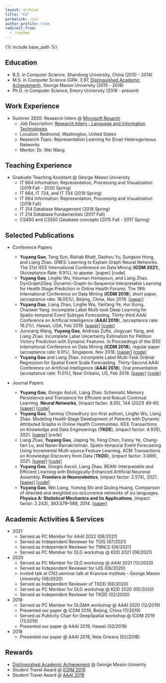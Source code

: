 ```yaml
---
layout: archive
title: "CV"
permalink: /cv/
author_profile: true
redirect_from:
  - /resume
---
```


{% include base_path %}


## Education
* B.S. in Computer Science, Shandong University, China (2010 - 2014)
* M.S. in Computer Science (GPA: 3.97, [Distinguished Academic Achievement](https://cs.gmu.edu/media/uploads/brochure_2019v212.pdf)), George Mason University (2015 - 2018)
* Ph.D. in Computer Science, Emory University (2018 - present)

## Work Experience
* Summer 2020: Research Intern @ [Microsoft Resarch](https://www.microsoft.com/en-us/research/)
  * Job Description: [Research Intern - Language and Information Technologies](https://careers.microsoft.com/us/en/job/742793/Research-Intern-Language-and-Information-Technologies)
  * Location: Redmond, Washington, United States
  * Reaserch Topic: Representation Learning for Email Heterogeneous Networks
  * Mentor: Dr. Wei Wang

## Teaching Experience
* Graduate Teaching Assistant @ George Mason University
  * IT 664 Information: Representation, Processing and Visualization (2019 Fall - 2020 Spring)
  * IT 664, IT 724, and IT 734 (2019 Spring)
  * IT 664 Information: Representation, Processing and Visualization (2018 Fall)
  * IT 314 Database Management (2018 Spring)
  * IT 214 Database Fundamentals  (2017 Fall)
  * CS450 and CS550 Database concepts (2015 Fall - 2017 Spring)

## Selected Publications

* Conference Papers
  * **Yuyang Gao**, Tong Sun, Rishab Bhatt, Dazhou Yu, Sungsoo Hong, and Liang Zhao. GNES: Learning to Explain Graph Neural Networks. The 21st IEEE International Conference on Data Mining (**ICDM 2021**), (Acceptance Rate: 9.9%), to appear.  \[paper\] \[code\]
  * **Yuyang Gao**, Lingfei Wu, Houman Homayoun, and Liang Zhao. DynGraph2Seq: Dynamic-Graph-to-Sequence Interpretable Learning for Health Stage Prediction in Online Health Forums. The 19th International Conference on Data Mining (**ICDM 2019**), short paper, (acceptance rate: 18.05%), Beijing, China, Nov 2019. [\[paper\]](http://cs.emory.edu/~lzhao41/materials/papers/DynGraph2Seq_final.pdf)
  * **Yuyang Gao**, Liang Zhao, Lingfei Wu, Yanfang Ye, Hui Xiong, Chaowei Yang. Incomplete Label Multi-task Deep Learning for Spatio-temporal Event Subtype Forecasting. Thirty-third AAAI Conference on Artificial Intelligence (**AAAI 2019**), (acceptance rate: 16.2%), Hawaii, USA, Feb 2019. [\[paper\]](http://cs.emory.edu/~lzhao41/materials/papers/main_AAAI2019.pdf) [\[code\]](http://cs.emory.edu/~lzhao41/pages/materials/codes/SIMDA_code.zip)
  * Junxiang Wang, **Yuyang Gao**, Andreas Zufle, Jingyuan Yang, and Liang Zhao. Incomplete Label Uncertainty Estimation for Petition Victory Prediction with Dynamic Features. In Proceedings of the IEEE International Conference on Data Mining (**ICDM 2018**), regular paper (acceptance rate: 8.9%), Singapore, Nov 2018. [\[paper\]](http://cs.emory.edu/~lzhao41/materials/papers/MLUE_final.pdf) [\[code\]](http://cs.emory.edu/~lzhao41/pages/materials/codes/MLUE.zip)
  * **Yuyang Gao** and Liang Zhao. Incomplete Label Multi-Task Ordinal Regression for Spatial Event Scale Forecasting. Thirty-Second AAAI Conference on Artificial Intelligence (**AAAI 2018**), Oral presentation (acceptance rate: 11.0%), New Orleans, US, Feb 2018. [\[paper\]](https://github.com/zhaoliangvaio/homepage/blob/master/materials/MITOR.pdf) [\[code\]](http://mason.gmu.edu/~lzhao9/materials/codes/MITOR_Code.zip)

* Journal Papers
  * **Yuyang Gao**, Giorgio Ascoli, Liang Zhao. Schematic Memory Persistence and Transience for Efficient and Robust Continual Learning. **Neural Networks**, (impact factor: 8.05), 144 (2021) 49–60. [\[paper\]](https://authors.elsevier.com/a/1ddo13BBjKgGkU) [\[code\]](https://github.com/YuyangGao/SMART)
  * **Yuyang Gao**, Tanmoy Chowdhury (co-first author), Lingfei Wu, Liang Zhao. Modeling Health Stage Development of Patients with Dynamic Attributed Graphs in Online Health Communities. IEEE Transactions on Knowledge and Data Engineerings (**TKDE**), (impact factor: 4.935), 2021. [\[paper\]](http://cs.emory.edu/~lzhao41/materials/papers/DynGraph2Seq_TKDE2021.pdf) \[code\]
  * Liang Zhao, **Yuyang Gao**, Jieping Ye, Feng Chen, Fanny Ye, Chang-tien Lu, and Naren Ramakrishnan. Spatio-temporal Event Forecasting Using Incremental Multi-source Feature Learning. ACM Transactions on Knowledge Discovery from Data (**TKDD**), (impact factor: 3.089), 2021. [\[paper\]](http://cs.emory.edu/~lzhao41/materials/papers/TKDD2020_preprinted.pdf) [\[code\]](http://cs.emory.edu/~lzhao41/materials/codes/oHIML_pub.zip)
  * **Yuyang Gao**, Giorgio Ascoli, Liang Zhao. BEAN: Interpretable and Efficient Learning with Biologically-Enhanced Artificial Neuronal Assembly. **Frontiers in Neurorobotics**, (impact factor: 2.574), 2021. [\[paper\]](https://www.frontiersin.org/articles/10.3389/fnbot.2021.567482/full) [\[code\]](https://github.com/YuyangGao/BEAN)
  * **Yuyang Gao**, Wei Liang, Yuming Shi and Qiuling Huang. Comparison of directed and weighted co-occurrence networks of six languages. **Physica A: Statistical Mechanics and its Applications**, (impact factor: 2.243), 393:579–589, 2014. [\[paper\]](https://www.sciencedirect.com/science/article/abs/pii/S037843711300825X)


## Academic Activities & Services
* 2021
  * Served as PC Member for AAAI 2022 (08/2021)
  * Served as Independent Reviewer for TOIS (07/2021)
  * Served as Independent Reviewer for TNNLS (06/2021)
  * Served as PC Member for DLG workshop @ KDD 2021 (06/2021)
* 2020
  * Served as PC Member for DLG workshop @ AAAI 2021 (12/2020)
  * Served as Independent Reviewer for IJIS (06/2020)
  * Invited talk at CN3 seminar talk at Krasnow Institute - George Mason University (06/2020)
  * Served as Independent Reviewer of TKDD (06/2020)
  * Served as PC Member for DLG workshop @ KDD 2020 (05/2020)
  * Served as Independent Reviewer for TKDD (02/2020)
* 2019
  * Served as PC Member for DLGMA workshop @ AAAI 2020 (12/2019)
  * Presented our paper @ ICDM 2019, Beijing, China (11/2019)
  * Served as Publicity Chair for DeepSpatial workshop @ ICDM 2019 (11/2019)
  * Presented our paper @ AAAI 2019, Hawaii (02/2019)
* 2018
  * Presented our paper @ AAAI 2018, New Orleans (02/2018)

## Rewards
* [Distinguished Academic Achievement](https://cs.gmu.edu/media/uploads/brochure_2019v212.pdf) @ George Mason Univerity
* Student Travel Award @ [ICDM 2019](http://icdm2019.bigke.org/)
* Student Travel Award @ [AAAI 2019](https://aaai.org/Conferences/AAAI-19/)
 
